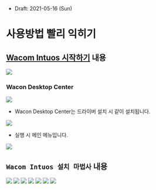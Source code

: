 * Draft: 2021-05-16 (Sun)

# 사용방법 빨리 익히기

## [Wacom Intuos 시작하기](https://www.wacom.com/ko-kr/getting-started/wacom-intuos) 내용

<img src='images/wacom_intuos-getting_started-how_to_use_it.png'>

### Wacon Desktop Center
<img src='images/wacom_intuos-getting_started-wacom_desktop_center.png'>

* Wacon Desktop Center는 드라이버 설치 시 같이 설치됩니다.

<img src='images/wacom_intuos-getting_started-wacom_desktop_center-win10.png'>

* 실행 시 메인 메뉴입니다.

<img src='images/wacom_intuos-wacom_desktop_center-win10-main.png'>


## `Wacom Intuos 설치 마법사` 내용
<img src='images/watcom_intuos-installation_wizard-1.png'>

<img src='images/watcom_intuos-installation_wizard-2.png'>

<img src='images/watcom_intuos-installation_wizard-3.png'>

<img src='images/watcom_intuos-installation_wizard-4.png'>

<img src='images/watcom_intuos-installation_wizard-5.png'>

<img src='images/watcom_intuos-installation_wizard-6.png'>

<img src='images/watcom_intuos-installation_wizard-7.png'>
